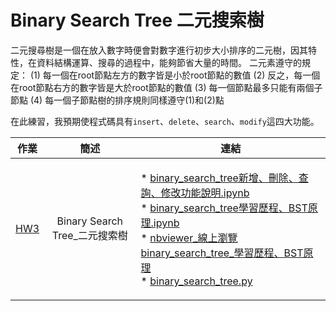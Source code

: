 # Binary Search Tree 二元搜索樹

二元搜尋樹是一個在放入數字時便會對數字進行初步大小排序的二元樹，因其特性，在資料結構運算、搜尋的過程中，能夠節省大量的時間。
二元素遵守的規定：
(1) 每一個在root節點左方的數字皆是小於root節點的數值
(2) 反之，每一個在root節點右方的數字皆是大於root節點的數值
(3) 每一個節點最多只能有兩個子節點
(4) 每一個子節點樹的排序規則同樣遵守(1)和(2)點

在此練習，我預期使程式碼具有`insert`、`delete`、`search`、`modify`這四大功能。

|                                 作業                                |              簡述             |                                                                                                                                                                                                                                                                                                                                                                                                                                                      連結                                                                                                                                                                                                                                                                                                                                                                                                                                                     |
|:-------------------------------------------------------------------:|:-----------------------------:|:-------------------------------------------------------------------------------------------------------------------------------------------------------------------------------------------------------------------------------------------------------------------------------------------------------------------------------------------------------------------------------------------------------------------------------------------------------------------------------------------------------------------------------------------------------------------------------------------------------------------------------------------------------------------------------------------------------------------------------------------------------------------------------------------------------------------------------------------------------------------------------------------------------------:|
| [HW3](https://github.com/agying/leetcode-practices/tree/master/HW3) | Binary Search Tree_二元搜索樹 | <p align="left">* [binary_search_tree新增、刪除、查詢、修改功能說明.ipynb](https://github.com/agying/leetcode-practices/blob/master/HW3/binary%20search%20tree%E6%96%B0%E5%A2%9E%E3%80%81%E5%88%AA%E9%99%A4%E3%80%81%E6%9F%A5%E8%A9%A2%E3%80%81%E4%BF%AE%E6%94%B9%E5%8A%9F%E8%83%BD%E8%AA%AA%E6%98%8E.ipynb)<br>* [binary_search_tree學習歷程、BST原理.ipynb](https://github.com/agying/leetcode-practices/blob/master/HW3/binary_search_tree_04154135%E5%AD%B8%E7%BF%92%E6%AD%B7%E7%A8%8B%E3%80%81BST%E5%8E%9F%E7%90%86.ipynb)<br>* [nbviewer_線上瀏覽binary_search_tree_學習歷程、BST原理](https://nbviewer.jupyter.org/github/agying/leetcode-practices/blob/master/HW3/binary_search_tree_04154135%E5%AD%B8%E7%BF%92%E6%AD%B7%E7%A8%8B%E3%80%81BST%E5%8E%9F%E7%90%86.ipynb)<br>* [binary_search_tree.py](https://github.com/agying/leetcode-practices/blob/master/HW3/binary_search_tree_04154135.py)</p> |
